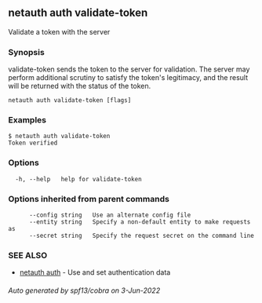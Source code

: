 ## netauth auth validate-token

Validate a token with the server

### Synopsis



validate-token sends the token to the server for validation.  The
server may perform additional scrutiny to satisfy the token's
legitimacy, and the result will be returned with the status of the
token.

```
netauth auth validate-token [flags]
```

### Examples

```
$ netauth auth validate-token
Token verified
```

### Options

```
  -h, --help   help for validate-token
```

### Options inherited from parent commands

```
      --config string   Use an alternate config file
      --entity string   Specify a non-default entity to make requests as
      --secret string   Specify the request secret on the command line
```

### SEE ALSO

* [netauth auth](netauth_auth.md)	 - Use and set authentication data

###### Auto generated by spf13/cobra on 3-Jun-2022
